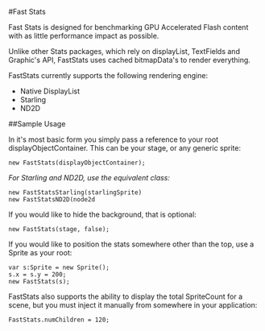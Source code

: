 #Fast Stats

Fast Stats is designed for benchmarking GPU Accelerated Flash content with as little performance impact as possible.

Unlike other Stats packages, which rely on displayList, TextFields and Graphic's API, FastStats uses cached bitmapData's to render everything.

FastStats currently supports the following rendering engine:

* Native DisplayList
* Starling
* ND2D

##Sample Usage

In it's most basic form you simply pass a reference to your root displayObjectContainer. This can be your stage, or any generic sprite:

	new FastStats(displayObjectContainer);

*For Starling and ND2D, use the equivalent class:*

	new FastStatsStarling(starlingSprite)
	new FastStatsND2D(node2d

If you would like to hide the background, that is optional:

	new FastStats(stage, false);

If you would like to position the stats somewhere other than the top, use a Sprite as your root:

	var s:Sprite = new Sprite();
	s.x = s.y = 200;
	new FastStats(s);

FastStats also supports the ability to display the total SpriteCount for a scene, but you must inject it manually from somewhere in your application:
	
	FastStats.numChildren = 120;



